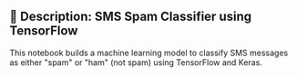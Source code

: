 ## 📄 Description: SMS Spam Classifier using TensorFlow
This notebook builds a machine learning model to classify SMS messages as either "spam" or "ham" (not spam) using TensorFlow and Keras.
